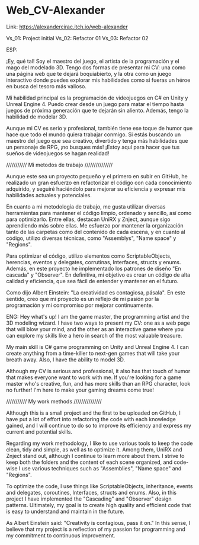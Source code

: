 # Web_CV-Alexander
Link: https://alexandercirac.itch.io/web-alexander

Vs_01: Project initial
Vs_02: Refactor 01
Vs_03: Refactor 02

ESP: 

¡Ey, qué tal! Soy el maestro del juego, el artista de la programación y el mago del modelado 3D. Tengo dos formas de presentar mi CV: una como una página web que te dejará boquiabierto, y la otra como un juego interactivo donde puedes explorar mis habilidades como si fueras un héroe en busca del tesoro más valioso.

Mi habilidad principal es la programación de videojuegos en C# en Unity y Unreal Engine 4. Puedo crear desde un juego para matar el tiempo hasta juegos de próxima generación que te dejarán sin aliento. Además, tengo la habilidad de modelar 3D.

Aunque mi CV es serio y profesional, también tiene ese toque de humor que hace que todo el mundo quiera trabajar conmigo. Si estás buscando un maestro del juego que sea creativo, divertido y tenga más habilidades que un personaje de RPG, ¡no busques más! ¡Estoy aquí para hacer que tus sueños de videojuegos se hagan realidad!

/////////// Mi metodos de trabajo ///////////////

Aunque este sea un proyecto pequeño y el primero en subir en GitHub, he realizado un gran esfuerzo en refactorizar el código con cada conocimiento adquirido, y seguiré haciéndolo para mejorar su eficiencia y expresar mis habilidades actuales y potenciales.

En cuanto a mi metodología de trabajo, me gusta utilizar diversas herramientas para mantener el código limpio, ordenado y sencillo, así como para optimizarlo. Entre ellas, destacan UniRX y Znject, aunque sigo aprendiendo más sobre ellas. Me esfuerzo por mantener la organización tanto de las carpetas como del contenido de cada escena, y en cuanto al código, utilizo diversas técnicas, como "Assemblys", "Name space" y "Regions".

Para optimizar el código, utilizo elementos como ScriptableObjects, herencias, eventos y delegates, corrutinas, Interfaces, structs y enums. Además, en este proyecto he implementado los patrones de diseño "En cascada" y "Observer". En definitiva, mi objetivo es crear un código de alta calidad y eficiencia, que sea fácil de entender y mantener en el futuro.

Como dijo Albert Einstein: "La creatividad es contagiosa, pásala". En este sentido, creo que mi proyecto es un reflejo de mi pasión por la programación y mi compromiso por mejorar continuamente.

ENG: 
Hey what's up! I am the game master, the programming artist and the 3D modeling wizard. I have two ways to present my CV: one as a web page that will blow your mind, and the other as an interactive game where you can explore my skills like a hero in search of the most valuable treasure.

My main skill is C# game programming on Unity and Unreal Engine 4. I can create anything from a time-killer to next-gen games that will take your breath away. Also, I have the ability to model 3D.

Although my CV is serious and professional, it also has that touch of humor that makes everyone want to work with me. If you're looking for a game master who's creative, fun, and has more skills than an RPG character, look no further! I'm here to make your gaming dreams come true!

/////////// My work methods ///////////////

Although this is a small project and the first to be uploaded on GitHub, I have put a lot of effort into refactoring the code with each knowledge gained, and I will continue to do so to improve its efficiency and express my current and potential skills.

Regarding my work methodology, I like to use various tools to keep the code clean, tidy and simple, as well as to optimize it. Among them, UniRX and Znject stand out, although I continue to learn more about them. I strive to keep both the folders and the content of each scene organized, and code-wise I use various techniques such as "Assemblies", "Name space" and "Regions".

To optimize the code, I use things like ScriptableObjects, inheritance, events and delegates, coroutines, Interfaces, structs and enums. Also, in this project I have implemented the "Cascading" and "Observer" design patterns. Ultimately, my goal is to create high quality and efficient code that is easy to understand and maintain in the future.

As Albert Einstein said: "Creativity is contagious, pass it on." In this sense, I believe that my project is a reflection of my passion for programming and my commitment to continuous improvement.
